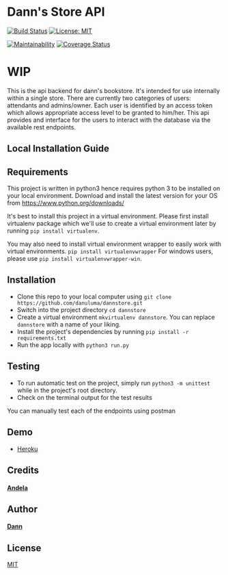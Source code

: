 # Dann's Store API
[![Build Status](https://travis-ci.com/danuluma/dannstore.svg?branch=develop)](https://travis-ci.com/danuluma/dannstore)  [![License: MIT](https://img.shields.io/badge/License-MIT-yellow.svg)](https://raw.githubusercontent.com/danuluma/dannstore/develop/LICENSE)

[![Maintainability](https://api.codeclimate.com/v1/badges/aff46e1c9a8c80f7235d/maintainability)](https://codeclimate.com/github/danuluma/dannstore/maintainability)   [![Coverage Status](https://coveralls.io/repos/github/danuluma/dannstore/badge.svg?branch=develop)](https://coveralls.io/github/danuluma/dannstore?branch=develop)

# WIP

This is the api backend for dann's bookstore. It's intended for use internally within a single store. There are currently two categories of users: attendants and admins/owner. Each user is identified by an access token which allows appropriate access level to be granted to him/her.
This api provides and interface for the users to interact with the database via the available rest endpoints.


## Local Installation Guide

## Requirements
This project is written in python3 hence requires python 3 to be installed on your local environment. Download and install the latest version for your OS from https://www.python.org/downloads/

It's best to install this project in a virtual environment. Please first install virtualenv package which we'll use to create a virtual environment later by running
```pip install virtualenv```.

You may also need to install virtual environment wrapper to easily work with virtual environments.
```pip install virtualenvwrapper```
For windows users, please use ```pip install virtualenvwrapper-win```.


## Installation

* Clone this repo to your local computer using ```git clone https://github.com/danuluma/dannstore.git```
* Switch into the project directory ```cd dannstore```
* Create a virtual environment ```mkvirtualenv dannstore```. You can replace ```dannstore``` with a name of your liking.
* Install the project's dependencies by running ```pip install -r requirements.txt```
* Run the app locally with ```python3 run.py```



## Testing
* To run automatic test on the project, simply run ```python3 -m unittest``` while in the project's root directory.
* Check on the terminal output for the test results

You can manually test each of the endpoints using postman

## Demo
* [Heroku](https://dannstore.herokuapp.com)

## Credits
#### [Andela](https://andela.com/)

## Author
#### [Dann](https://github.com/danuluma)

## License
[MIT](https://raw.githubusercontent.com/danuluma/dannstore/develop/LICENSE)